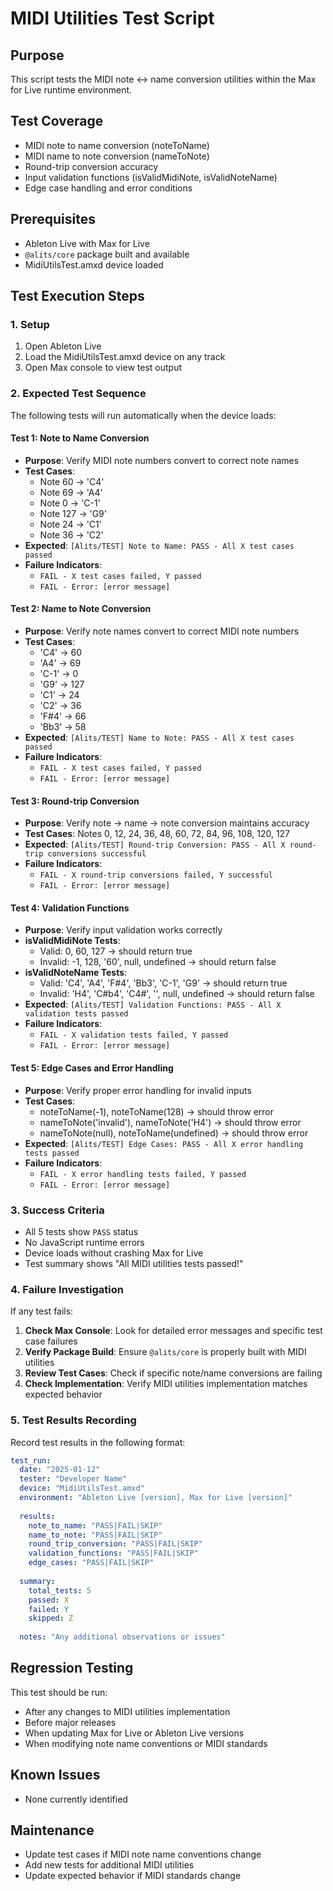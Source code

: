 # MIDI Utilities Test Script

## Purpose
This script tests the MIDI note ↔ name conversion utilities within the Max for Live runtime environment.

## Test Coverage
- MIDI note to name conversion (noteToName)
- MIDI name to note conversion (nameToNote)
- Round-trip conversion accuracy
- Input validation functions (isValidMidiNote, isValidNoteName)
- Edge case handling and error conditions

## Prerequisites
- Ableton Live with Max for Live
- `@alits/core` package built and available
- MidiUtilsTest.amxd device loaded

## Test Execution Steps

### 1. Setup
1. Open Ableton Live
2. Load the MidiUtilsTest.amxd device on any track
3. Open Max console to view test output

### 2. Expected Test Sequence
The following tests will run automatically when the device loads:

#### Test 1: Note to Name Conversion
- **Purpose**: Verify MIDI note numbers convert to correct note names
- **Test Cases**: 
  - Note 60 → 'C4'
  - Note 69 → 'A4'
  - Note 0 → 'C-1'
  - Note 127 → 'G9'
  - Note 24 → 'C1'
  - Note 36 → 'C2'
- **Expected**: `[Alits/TEST] Note to Name: PASS - All X test cases passed`
- **Failure Indicators**: 
  - `FAIL - X test cases failed, Y passed`
  - `FAIL - Error: [error message]`

#### Test 2: Name to Note Conversion
- **Purpose**: Verify note names convert to correct MIDI note numbers
- **Test Cases**:
  - 'C4' → 60
  - 'A4' → 69
  - 'C-1' → 0
  - 'G9' → 127
  - 'C1' → 24
  - 'C2' → 36
  - 'F#4' → 66
  - 'Bb3' → 58
- **Expected**: `[Alits/TEST] Name to Note: PASS - All X test cases passed`
- **Failure Indicators**:
  - `FAIL - X test cases failed, Y passed`
  - `FAIL - Error: [error message]`

#### Test 3: Round-trip Conversion
- **Purpose**: Verify note → name → note conversion maintains accuracy
- **Test Cases**: Notes 0, 12, 24, 36, 48, 60, 72, 84, 96, 108, 120, 127
- **Expected**: `[Alits/TEST] Round-trip Conversion: PASS - All X round-trip conversions successful`
- **Failure Indicators**:
  - `FAIL - X round-trip conversions failed, Y successful`
  - `FAIL - Error: [error message]`

#### Test 4: Validation Functions
- **Purpose**: Verify input validation works correctly
- **isValidMidiNote Tests**:
  - Valid: 0, 60, 127 → should return true
  - Invalid: -1, 128, '60', null, undefined → should return false
- **isValidNoteName Tests**:
  - Valid: 'C4', 'A4', 'F#4', 'Bb3', 'C-1', 'G9' → should return true
  - Invalid: 'H4', 'C#b4', 'C4#', '', null, undefined → should return false
- **Expected**: `[Alits/TEST] Validation Functions: PASS - All X validation tests passed`
- **Failure Indicators**:
  - `FAIL - X validation tests failed, Y passed`
  - `FAIL - Error: [error message]`

#### Test 5: Edge Cases and Error Handling
- **Purpose**: Verify proper error handling for invalid inputs
- **Test Cases**:
  - noteToName(-1), noteToName(128) → should throw error
  - nameToNote('invalid'), nameToNote('H4') → should throw error
  - nameToNote(null), noteToName(undefined) → should throw error
- **Expected**: `[Alits/TEST] Edge Cases: PASS - All X error handling tests passed`
- **Failure Indicators**:
  - `FAIL - X error handling tests failed, Y passed`
  - `FAIL - Error: [error message]`

### 3. Success Criteria
- All 5 tests show `PASS` status
- No JavaScript runtime errors
- Device loads without crashing Max for Live
- Test summary shows "All MIDI utilities tests passed!"

### 4. Failure Investigation
If any test fails:

1. **Check Max Console**: Look for detailed error messages and specific test case failures
2. **Verify Package Build**: Ensure `@alits/core` is properly built with MIDI utilities
3. **Review Test Cases**: Check if specific note/name conversions are failing
4. **Check Implementation**: Verify MIDI utilities implementation matches expected behavior

### 5. Test Results Recording
Record test results in the following format:

```yaml
test_run:
  date: "2025-01-12"
  tester: "Developer Name"
  device: "MidiUtilsTest.amxd"
  environment: "Ableton Live [version], Max for Live [version]"
  
  results:
    note_to_name: "PASS|FAIL|SKIP"
    name_to_note: "PASS|FAIL|SKIP"
    round_trip_conversion: "PASS|FAIL|SKIP"
    validation_functions: "PASS|FAIL|SKIP"
    edge_cases: "PASS|FAIL|SKIP"
    
  summary:
    total_tests: 5
    passed: X
    failed: Y
    skipped: Z
    
  notes: "Any additional observations or issues"
```

## Regression Testing
This test should be run:
- After any changes to MIDI utilities implementation
- Before major releases
- When updating Max for Live or Ableton Live versions
- When modifying note name conventions or MIDI standards

## Known Issues
- None currently identified

## Maintenance
- Update test cases if MIDI note name conventions change
- Add new tests for additional MIDI utilities
- Update expected behavior if MIDI standards change
